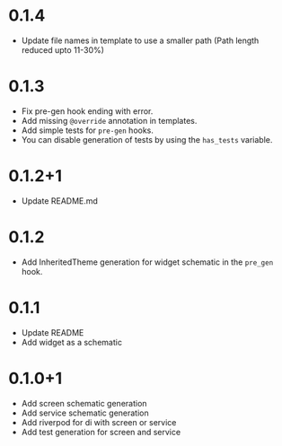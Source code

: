 # 0.1.4

- Update file names in template to use a smaller path (Path length reduced upto 11-30%)

# 0.1.3

- Fix pre-gen hook ending with error.
- Add missing `@override` annotation in templates.
- Add simple tests for `pre-gen` hooks.
- You can disable generation of tests by using the `has_tests` variable.

# 0.1.2+1

- Update README.md

# 0.1.2

- Add InheritedTheme generation for widget schematic in the `pre_gen` hook.

# 0.1.1

- Update README
- Add widget as a schematic

# 0.1.0+1

- Add screen schematic generation
- Add service schematic generation
- Add riverpod for di with screen or service
- Add test generation for screen and service
